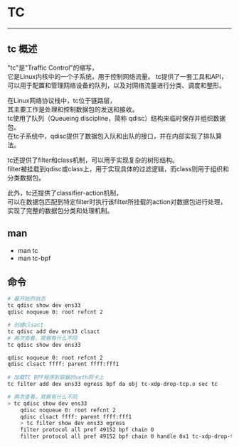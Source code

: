 # TC
---

## tc 概述
"tc"是"Traffic Control"的缩写，  
它是Linux内核中的一个子系统，用于控制网络流量。
tc提供了一套工具和API，可以用于配置和管理网络设备的队列，以及对网络流量进行分类、调度和整形。

在Linux网络协议栈中，tc位于链路层，  
其主要工作是处理和控制数据包的发送和接收。  
tc使用了队列（Queueing discipline，简称 qdisc）结构来临时保存并组织数据包。  
在tc子系统中，qdisc提供了数据包入队和出队的接口，并在内部实现了排队算法。

tc还提供了filter和class机制，可以用于实现复杂的树形结构。  
filter被挂载到qdisc或class上，用于实现具体的过滤逻辑，而class则用于组织和分类数据包。

此外，tc还提供了classifier-action机制，  
可以在数据包匹配到特定filter时执行该filter所挂载的action对数据包进行处理，实现了完整的数据包分类和处理机制。



## man
- man tc
- man tc-bpf
  


## 命令
```bash
# 最开始的状态
tc qdisc show dev ens33
qdisc noqueue 0: root refcnt 2

# 创建clsact
tc qdisc add dev ens33 clsact
# 再次查看，观察有什么不同
tc qdisc show dev ens33

qdisc noqueue 0: root refcnt 2
qdisc clsact ffff: parent ffff:fff1
    
# 加载TC BPF程序到容器的veth网卡上
tc filter add dev ens33 egress bpf da obj tc-xdp-drop-tcp.o sec tc

# 再次查看，观察有什么不同
> tc qdisc show dev ens33
    qdisc noqueue 0: root refcnt 2
    qdisc clsact ffff: parent ffff:fff1
    > tc filter show dev ens33 egress
    filter protocol all pref 49152 bpf chain 0
    filter protocol all pref 49152 bpf chain 0 handle 0x1 tc-xdp-drop-tcp.o:[tc] direct-action not_in_hw id 24 tag 9c60324798bac8be jited
```